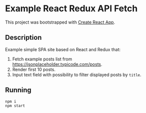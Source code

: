 # Example React Redux API Fetch

This project was bootstrapped with [Create React App](https://github.com/facebookincubator/create-react-app).


## Description

Example simple SPA site based on React and Redux that:

1. Fetch example posts list from <https://jsonplaceholder.typicode.com/posts>.
2. Render first 10 posts.
3. Input text field with possibility to filter displayed posts by `title`.


## Running

```
npm i
npm start
```

